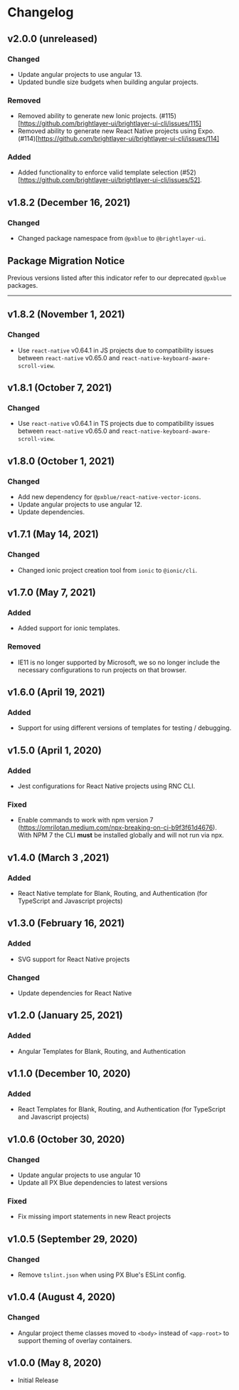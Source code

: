 # Changelog

## v2.0.0 (unreleased)

### Changed

-   Update angular projects to use angular 13.
-   Updated bundle size budgets when building angular projects.

### Removed

-   Removed ability to generate new Ionic projects. (#115)[https://github.com/brightlayer-ui/brightlayer-ui-cli/issues/115]
-   Removed ability to generate new React Native projects using Expo. (#114)[https://github.com/brightlayer-ui/brightlayer-ui-cli/issues/114]

### Added

-   Added functionality to enforce valid template selection (#52)[https://github.com/brightlayer-ui/brightlayer-ui-cli/issues/52].

## v1.8.2 (December 16, 2021)

### Changed

-   Changed package namespace from `@pxblue` to `@brightlayer-ui`.

## Package Migration Notice

Previous versions listed after this indicator refer to our deprecated `@pxblue` packages.

---

## v1.8.2 (November 1, 2021)

### Changed

-   Use `react-native` v0.64.1 in JS projects due to compatibility issues between `react-native` v0.65.0 and `react-native-keyboard-aware-scroll-view`.

## v1.8.1 (October 7, 2021)

### Changed

-   Use `react-native` v0.64.1 in TS projects due to compatibility issues between `react-native` v0.65.0 and `react-native-keyboard-aware-scroll-view`.

## v1.8.0 (October 1, 2021)

### Changed

-   Add new dependency for `@pxblue/react-native-vector-icons`.
-   Update angular projects to use angular 12.
-   Update dependencies.

## v1.7.1 (May 14, 2021)

### Changed

-   Changed ionic project creation tool from `ionic` to `@ionic/cli`.

## v1.7.0 (May 7, 2021)

### Added

-   Added support for ionic templates.

### Removed

-   IE11 is no longer supported by Microsoft, we so no longer include the necessary configurations to run projects on that browser.

## v1.6.0 (April 19, 2021)

### Added

-   Support for using different versions of templates for testing / debugging.

## v1.5.0 (April 1, 2020)

### Added

-   Jest configurations for React Native projects using RNC CLI.

### Fixed

-   Enable commands to work with npm version 7 (https://omrilotan.medium.com/npx-breaking-on-ci-b9f3f61d4676). With NPM 7 the CLI **must** be installed globally and will not run via npx.

## v1.4.0 (March 3 ,2021)

### Added

-   React Native template for Blank, Routing, and Authentication (for TypeScript and Javascript projects)

## v1.3.0 (February 16, 2021)

### Added

-   SVG support for React Native projects

### Changed

-   Update dependencies for React Native

## v1.2.0 (January 25, 2021)

### Added

-   Angular Templates for Blank, Routing, and Authentication

## v1.1.0 (December 10, 2020)

### Added

-   React Templates for Blank, Routing, and Authentication (for TypeScript and Javascript projects)

## v1.0.6 (October 30, 2020)

### Changed

-   Update angular projects to use angular 10
-   Update all PX Blue dependencies to latest versions

### Fixed

-   Fix missing import statements in new React projects

## v1.0.5 (September 29, 2020)

### Changed

-   Remove `tslint.json` when using PX Blue's ESLint config.

## v1.0.4 (August 4, 2020)

### Changed

-   Angular project theme classes moved to `<body>` instead of `<app-root>` to support theming of overlay containers.

## v1.0.0 (May 8, 2020)

-   Initial Release
